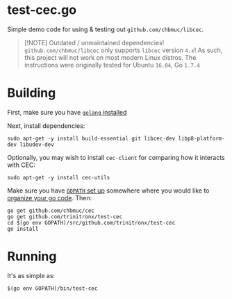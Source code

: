 test-cec.go
===========

Simple demo code for using & testing out `github.com/chbmuc/libcec`.

> [!NOTE]  Outdated / unmaintained dependencies!
> `github.com/chbmuc/libcec` only supports `libcec` version `4.x`!
> As such, this project will not work on most modern Linux distros.
> The instructions were originally tested for Ubuntu `16.04`, Go `1.7.4`

Building
========

First, make sure you have [`golang` installed][install-golang]


Next, install dependencies:

    sudo apt-get -y install build-essential git libcec-dev libp8-platform-dev libudev-dev

Optionally, you may wish to install `cec-client` for comparing how it interacts with CEC:

    sudo apt-get -y install cec-utils

Make sure you have [`GOPATH` set up][setup-gopath] somewhere where you would like to [organize your go code][how-to-write-go]. Then:

    go get github.com/chbmuc/cec
    go get github.com/trinitronx/test-cec
    cd $(go env GOPATH)/src/github.com/trinitronx/test-cec
    go install

Running
=======

It's as simple as:

    $(go env GOPATH)/bin/test-cec


[install-golang]: https://github.com/golang/go/wiki/Ubuntu
[setup-gopath]: https://github.com/golang/go/wiki/SettingGOPATH
[how-to-write-go]: https://golang.org/doc/code.html
